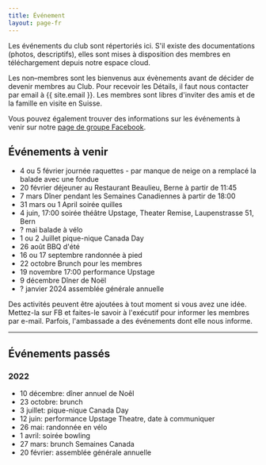 ```yaml
---
title: Événement
layout: page-fr
---
```


Les événements du club sont répertoriés ici. S'il existe des documentations (photos, descriptifs), elles sont mises à disposition des membres en téléchargement depuis notre espace cloud.

Les non–membres sont les bienvenus aux évènements avant de décider de devenir membres au Club. Pour recevoir les Détails, il faut nous contacter par email à {{ site.email }}.
Les membres sont libres d'inviter des amis et de la famille en visite en Suisse.

Vous pouvez également trouver des informations sur les événements à venir sur notre [page de groupe Facebook](https://www.facebook.com/groups/canadaclubberne/).

## Événements à venir

 - 4 ou 5 février journée raquettes - par manque de neige on a remplacé la balade avec une fondue
 - 20 février déjeuner au Restaurant Beaulieu, Berne à partir de 11:45
 - 7 mars Dîner pendant les Semaines Canadiennes à partir de 18:00
 - 31 mars ou 1 April soirée quilles
 - 4 juin, 17:00 soirée théâtre Upstage, Theater Remise, Laupenstrasse 51, Bern
 - ? mai balade à vélo
 - 1 ou 2 Juillet pique-nique Canada Day
 - 26 août BBQ d'été
 - 16 ou 17 septembre randonnée à pied
 - 22 octobre Brunch pour les membres
 - 19 novembre 17:00 performance Upstage
 - 9  décembre Dîner de Noël
 - ? janvier 2024 assemblée générale annuelle



Des activités peuvent être ajoutées à tout moment si vous avez une idée. Mettez-la sur FB et faites-le savoir à l'exécutif pour informer les membres par e-mail.
Parfois, l'ambassade a des événements dont elle nous informe.

---

## Événements passés

### 2022

- 10 décembre: dîner annuel de Noêl
- 23 octobre: brunch
- 3 juillet: pique-nique Canada Day
- 12 juin: performance Upstage Theatre, date à communiquer
- 26 mai: randonnée en vélo
- 1 avril: soirée bowling
- 27 mars: brunch Semaines Canada
- 20 février: assemblée générale annuelle

